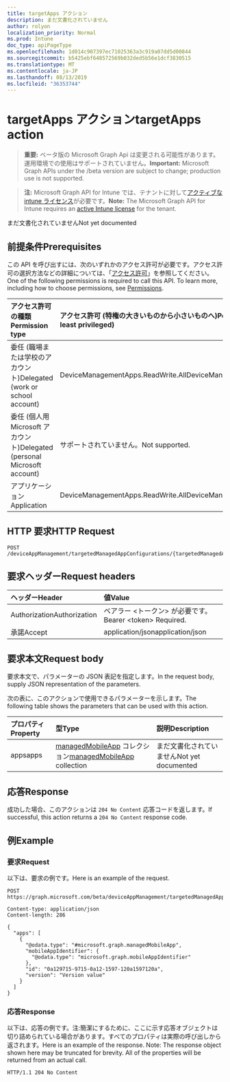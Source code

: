 ```yaml
---
title: targetApps アクション
description: まだ文書化されていません
author: rolyon
localization_priority: Normal
ms.prod: Intune
doc_type: apiPageType
ms.openlocfilehash: 1d014c907397ec71025363a3c919a07dd5d00844
ms.sourcegitcommit: b5425ebf648572569b032ded5b56e1dcf3830515
ms.translationtype: MT
ms.contentlocale: ja-JP
ms.lasthandoff: 08/13/2019
ms.locfileid: "36353744"
---
```

# <a name="targetapps-action"></a><span data-ttu-id="e7354-103">targetApps アクション</span><span class="sxs-lookup"><span data-stu-id="e7354-103">targetApps action</span></span>

> <span data-ttu-id="e7354-104">**重要:** ベータ版の Microsoft Graph Api は変更される可能性があります。運用環境での使用はサポートされていません。</span><span class="sxs-lookup"><span data-stu-id="e7354-104">**Important:** Microsoft Graph APIs under the /beta version are subject to change; production use is not supported.</span></span>

> <span data-ttu-id="e7354-105">**注:** Microsoft Graph API for Intune では、テナントに対して[アクティブな intune ライセンス](https://go.microsoft.com/fwlink/?linkid=839381)が必要です。</span><span class="sxs-lookup"><span data-stu-id="e7354-105">**Note:** The Microsoft Graph API for Intune requires an [active Intune license](https://go.microsoft.com/fwlink/?linkid=839381) for the tenant.</span></span>

<span data-ttu-id="e7354-106">まだ文書化されていません</span><span class="sxs-lookup"><span data-stu-id="e7354-106">Not yet documented</span></span>

## <a name="prerequisites"></a><span data-ttu-id="e7354-107">前提条件</span><span class="sxs-lookup"><span data-stu-id="e7354-107">Prerequisites</span></span>
<span data-ttu-id="e7354-p101">この API を呼び出すには、次のいずれかのアクセス許可が必要です。アクセス許可の選択方法などの詳細については、「[アクセス許可](/graph/permissions-reference)」を参照してください。</span><span class="sxs-lookup"><span data-stu-id="e7354-p101">One of the following permissions is required to call this API. To learn more, including how to choose permissions, see [Permissions](/graph/permissions-reference).</span></span>

|<span data-ttu-id="e7354-110">アクセス許可の種類</span><span class="sxs-lookup"><span data-stu-id="e7354-110">Permission type</span></span>|<span data-ttu-id="e7354-111">アクセス許可 (特権の大きいものから小さいものへ)</span><span class="sxs-lookup"><span data-stu-id="e7354-111">Permissions (from most to least privileged)</span></span>|
|:---|:---|
|<span data-ttu-id="e7354-112">委任 (職場または学校のアカウント)</span><span class="sxs-lookup"><span data-stu-id="e7354-112">Delegated (work or school account)</span></span>|<span data-ttu-id="e7354-113">DeviceManagementApps.ReadWrite.All</span><span class="sxs-lookup"><span data-stu-id="e7354-113">DeviceManagementApps.ReadWrite.All</span></span>|
|<span data-ttu-id="e7354-114">委任 (個人用 Microsoft アカウント)</span><span class="sxs-lookup"><span data-stu-id="e7354-114">Delegated (personal Microsoft account)</span></span>|<span data-ttu-id="e7354-115">サポートされていません。</span><span class="sxs-lookup"><span data-stu-id="e7354-115">Not supported.</span></span>|
|<span data-ttu-id="e7354-116">アプリケーション</span><span class="sxs-lookup"><span data-stu-id="e7354-116">Application</span></span>|<span data-ttu-id="e7354-117">DeviceManagementApps.ReadWrite.All</span><span class="sxs-lookup"><span data-stu-id="e7354-117">DeviceManagementApps.ReadWrite.All</span></span>|

## <a name="http-request"></a><span data-ttu-id="e7354-118">HTTP 要求</span><span class="sxs-lookup"><span data-stu-id="e7354-118">HTTP Request</span></span>
<!-- {
  "blockType": "ignored"
}
-->
``` http
POST /deviceAppManagement/targetedManagedAppConfigurations/{targetedManagedAppConfigurationId}/targetApps
```

## <a name="request-headers"></a><span data-ttu-id="e7354-119">要求ヘッダー</span><span class="sxs-lookup"><span data-stu-id="e7354-119">Request headers</span></span>
|<span data-ttu-id="e7354-120">ヘッダー</span><span class="sxs-lookup"><span data-stu-id="e7354-120">Header</span></span>|<span data-ttu-id="e7354-121">値</span><span class="sxs-lookup"><span data-stu-id="e7354-121">Value</span></span>|
|:---|:---|
|<span data-ttu-id="e7354-122">Authorization</span><span class="sxs-lookup"><span data-stu-id="e7354-122">Authorization</span></span>|<span data-ttu-id="e7354-123">ベアラー &lt;トークン&gt; が必要です。</span><span class="sxs-lookup"><span data-stu-id="e7354-123">Bearer &lt;token&gt; Required.</span></span>|
|<span data-ttu-id="e7354-124">承諾</span><span class="sxs-lookup"><span data-stu-id="e7354-124">Accept</span></span>|<span data-ttu-id="e7354-125">application/json</span><span class="sxs-lookup"><span data-stu-id="e7354-125">application/json</span></span>|

## <a name="request-body"></a><span data-ttu-id="e7354-126">要求本文</span><span class="sxs-lookup"><span data-stu-id="e7354-126">Request body</span></span>
<span data-ttu-id="e7354-127">要求本文で、パラメーターの JSON 表記を指定します。</span><span class="sxs-lookup"><span data-stu-id="e7354-127">In the request body, supply JSON representation of the parameters.</span></span>

<span data-ttu-id="e7354-128">次の表に、このアクションで使用できるパラメーターを示します。</span><span class="sxs-lookup"><span data-stu-id="e7354-128">The following table shows the parameters that can be used with this action.</span></span>

|<span data-ttu-id="e7354-129">プロパティ</span><span class="sxs-lookup"><span data-stu-id="e7354-129">Property</span></span>|<span data-ttu-id="e7354-130">型</span><span class="sxs-lookup"><span data-stu-id="e7354-130">Type</span></span>|<span data-ttu-id="e7354-131">説明</span><span class="sxs-lookup"><span data-stu-id="e7354-131">Description</span></span>|
|:---|:---|:---|
|<span data-ttu-id="e7354-132">apps</span><span class="sxs-lookup"><span data-stu-id="e7354-132">apps</span></span>|<span data-ttu-id="e7354-133">[managedMobileApp](../resources/intune-mam-managedmobileapp.md) コレクション</span><span class="sxs-lookup"><span data-stu-id="e7354-133">[managedMobileApp](../resources/intune-mam-managedmobileapp.md) collection</span></span>|<span data-ttu-id="e7354-134">まだ文書化されていません</span><span class="sxs-lookup"><span data-stu-id="e7354-134">Not yet documented</span></span>|



## <a name="response"></a><span data-ttu-id="e7354-135">応答</span><span class="sxs-lookup"><span data-stu-id="e7354-135">Response</span></span>
<span data-ttu-id="e7354-136">成功した場合、このアクションは `204 No Content` 応答コードを返します。</span><span class="sxs-lookup"><span data-stu-id="e7354-136">If successful, this action returns a `204 No Content` response code.</span></span>

## <a name="example"></a><span data-ttu-id="e7354-137">例</span><span class="sxs-lookup"><span data-stu-id="e7354-137">Example</span></span>

### <a name="request"></a><span data-ttu-id="e7354-138">要求</span><span class="sxs-lookup"><span data-stu-id="e7354-138">Request</span></span>
<span data-ttu-id="e7354-139">以下は、要求の例です。</span><span class="sxs-lookup"><span data-stu-id="e7354-139">Here is an example of the request.</span></span>
``` http
POST https://graph.microsoft.com/beta/deviceAppManagement/targetedManagedAppConfigurations/{targetedManagedAppConfigurationId}/targetApps

Content-type: application/json
Content-length: 286

{
  "apps": [
    {
      "@odata.type": "#microsoft.graph.managedMobileApp",
      "mobileAppIdentifier": {
        "@odata.type": "microsoft.graph.mobileAppIdentifier"
      },
      "id": "0a129715-9715-0a12-1597-120a1597120a",
      "version": "Version value"
    }
  ]
}
```

### <a name="response"></a><span data-ttu-id="e7354-140">応答</span><span class="sxs-lookup"><span data-stu-id="e7354-140">Response</span></span>
<span data-ttu-id="e7354-p102">以下は、応答の例です。注:簡潔にするために、ここに示す応答オブジェクトは切り詰められている場合があります。すべてのプロパティは実際の呼び出しから返されます。</span><span class="sxs-lookup"><span data-stu-id="e7354-p102">Here is an example of the response. Note: The response object shown here may be truncated for brevity. All of the properties will be returned from an actual call.</span></span>
``` http
HTTP/1.1 204 No Content
```






